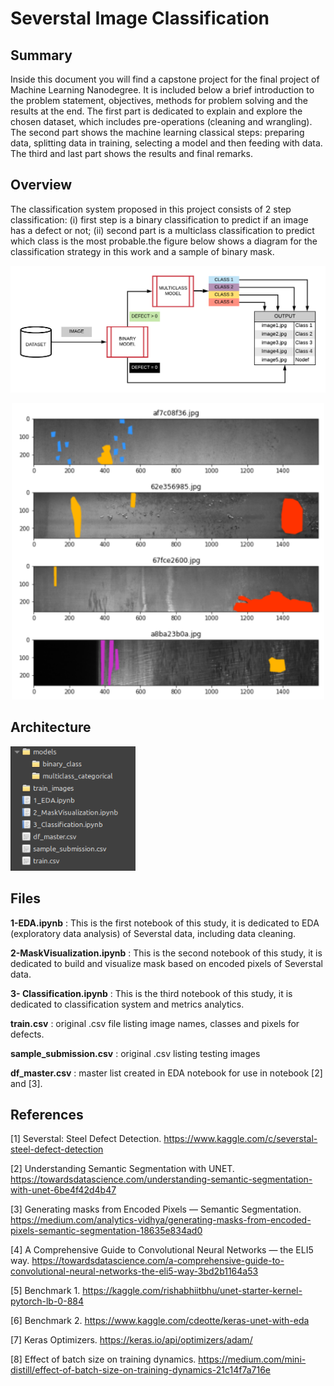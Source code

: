 # Severstal Image Classification

## Summary
Inside this document you will find a capstone project for the final project of Machine Learning Nanodegree. It is included below a brief introduction to the problem statement, objectives, methods for problem solving and the results at the end. The first part is dedicated to explain and explore the chosen dataset, which includes pre-operations (cleaning and wrangling). The second part shows the machine learning classical steps: preparing data, splitting data in training, selecting a model and then feeding with data. The third and last part shows the results and final remarks.

## Overview

The classification system proposed in this project consists of 2 step classification: (i) first step is a binary classification to predict if an image has a defect or not; (ii) second part is a multiclass classification to predict which class is the most probable.the figure below shows a diagram for the classification strategy in this work and a sample of binary mask.

<p align="center">
  <img src="https://github.com/ricterra/severstal-image-classification/blob/main/photos/schematic.png" width="700" title="Classification Scheme">
</p>
<p align="center">
  <img src="https://github.com/ricterra/severstal-image-classification/blob/main/photos/binary_mask.png" width="500" title="Binary Mask">
</p>

## Architecture
<p align="left">
  <img src="https://github.com/ricterra/severstal-image-classification/blob/main/photos/folder.png" width="200" title="Architecture">
</p>
    
## Files
**1-EDA.ipynb** : This is the first notebook of this study, it is dedicated to EDA (exploratory data analysis) of Severstal data, including data cleaning.

**2-MaskVisualization.ipynb** : This is the second notebook of this study, it is dedicated to build and visualize mask based on encoded pixels of Severstal data.

**3- Classification.ipynb** : This is the third notebook of this study, it is dedicated to classification system and metrics analytics.

**train.csv** : original .csv file listing image names, classes and pixels for defects.

**sample_submission.csv** : original .csv listing testing images

**df_master.csv** : master list created in EDA notebook for use in notebook [2] and [3].

## References
[1] Severstal: Steel Defect Detection. <https://www.kaggle.com/c/severstal-steel-defect-detection>

[2] Understanding Semantic Segmentation with UNET. <https://towardsdatascience.com/understanding-semantic-segmentation-with-unet-6be4f42d4b47>

[3] Generating masks from Encoded Pixels — Semantic Segmentation. <https://medium.com/analytics-vidhya/generating-masks-from-encoded-pixels-semantic-segmentation-18635e834ad0>

[4] A Comprehensive Guide to Convolutional Neural Networks — the ELI5 way. <https://towardsdatascience.com/a-comprehensive-guide-to-convolutional-neural-networks-the-eli5-way-3bd2b1164a53>

[5] Benchmark 1. <https://kaggle.com/rishabhiitbhu/unet-starter-kernel-pytorch-lb-0-884>

[6] Benchmark 2. <https://www.kaggle.com/cdeotte/keras-unet-with-eda>

[7] Keras Optimizers. <https://keras.io/api/optimizers/adam/>

[8] Effect of batch size on training dynamics. <https://medium.com/mini-distill/effect-of-batch-size-on-training-dynamics-21c14f7a716e>



